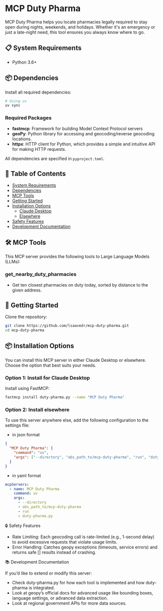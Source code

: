 # MCP Duty Pharma

MCP Duty Pharma helps you locate pharmacies legally required to stay open during nights, weekends, and holidays. Whether it's an emergency or just a late-night need, this tool ensures you always know where to go.

## 📋 System Requirements

- Python 3.6+

## 📦 Dependencies

Install all required dependencies:

```bash
# Using uv
uv sync
```

### Required Packages

- **fastmcp**: Framework for building Model Context Protocol servers
- **geoPy**: Python library for accessing and geocoding/reverse geocoding locations.
- **httpx**: HTTP client for Python, which provides a simple and intuitive API for making HTTP requests.

All dependencies are specified in `pyproject.toml`.

## 📑 Table of Contents

- [System Requirements](#-system-requirements)
- [Dependencies](#-dependencies)
- [MCP Tools](#%EF%B8%8F-mcp-tools)
- [Getting Started](#-getting-started)
- [Installation Options](#-installation-options)
  - [Claude Desktop](#option-1-install-for-claude-desktop)
  - [Elsewhere](#option-2-install-elsewhere)
- [Safety Features](#-safety-features)
- [Development Documentation](#-development-documentation)

## 🛠️ MCP Tools

This MCP server provides the following tools to Large Language Models (LLMs):

### get_nearby_duty_pharmacies

- Get ten closest pharmacies on duty today, sorted by distance to the given address.

## 🚀 Getting Started

Clone the repository:

```bash
git clone https://github.com/lsaavedr/mcp-duty-pharma.git
cd mcp-duty-pharma
```

## 📦 Installation Options

You can install this MCP server in either Claude Desktop or elsewhere. Choose the option that best suits your needs.

### Option 1: Install for Claude Desktop

Install using FastMCP:

```bash
fastmcp install duty-pharma.py --name "MCP Duty Pharma"
```

### Option 2: Install elsewhere

To use this server anywhere else, add the following configuration to the settings file:

- in json format
```json
{
  "MCP Duty Pharma": {
    "command": "uv",
    "args": ["--directory", "abs_path_to/mcp-duty-pharma", "run", "duty-pharma.py"]
  }
}
```
- in yaml format
```yaml
mcpServers:
  - name: MCP Duty Pharma
    command: uv
    args:
      - --directory
      - abs_path_to/mcp-duty-pharma
      - run
      - duty-pharma.py
```


🔒 Safety Features

- Rate Limiting: Each geocoding call is rate-limited (e.g., 1-second delay) to avoid excessive requests that violate usage limits.
- Error Handling: Catches geopy exceptions (timeouts, service errors) and returns safe [] results instead of crashing.

📚 Development Documentation

If you’d like to extend or modify this server:

- Check duty-pharma.py for how each tool is implemented and how duty-pharma is integrated.
- Look at geopy’s official docs for advanced usage like bounding boxes, language settings, or advanced data extraction.
- Look at regional government APIs for more data sources.
